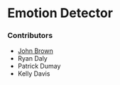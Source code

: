 # Emotion Detector

<h3>Contributors</h3>


<ul>
  <li><a href="https://github.com/python71">John Brown </a></li>
  <li>Ryan Daly</li>
  <li>Patrick Dumay</li>
  <li>Kelly Davis</li>
  </ul>
